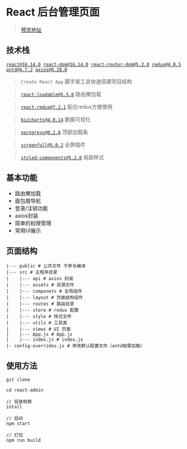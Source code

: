 # React 后台管理页面

> <a href="https://lxx0904.github.io/react-admin/build/">预览地址</a>

## 技术栈

<code>react@16.14.0 react-dom@16.14.0 react-router-dom@5.2.0 redux@4.0.5 antd@4.7.2 axios@0.20.0</code>

> <code>Create React App</code> 脚手架工具快速搭建项目结构

> <code>react-loadable@5.5.0</code> 路由懒加载

> <code>react-redux@7.2.1</code> 配合redux方便使用

> <code>bizcharts@4.0.14</code> 数据可视化

> <code>nprogress@0.2.0</code> 顶部加载条

> <code>screenfull@5.0.2</code> 全屏插件

> <code>styled-components@5.2.0</code> 局部样式

## 基本功能

* 路由懒加载
* 面包屑导航
* 登录/注销功能
* axios封装
* 简单的权限管理
* 常用UI展示

## 页面结构

~~~
|--- public # 公共文件 不参与编译
|--- src # 主程序目录
|    |--- api # axios 封装 
|    |--- assets # 资源文件
|    |--- componets # 全局组件
|    |--- layout # 页面结构组件
|    |--- routes # 路由目录
|    |--- store # redux 配置
|    |--- style # 样式文件
|    |--- utils # 工具类
|    |--- views # UI 页面
|    |--- App.js # App.js
|    |--- index.js # index.js
|- config-overrides.js # 修改默认配置文件（antd按需加载）
~~~

## 使用方法

~~~
git clone 

cd react-admin

// 安装依赖
intall

// 启动
npm start

// 打包
npm run build
~~~